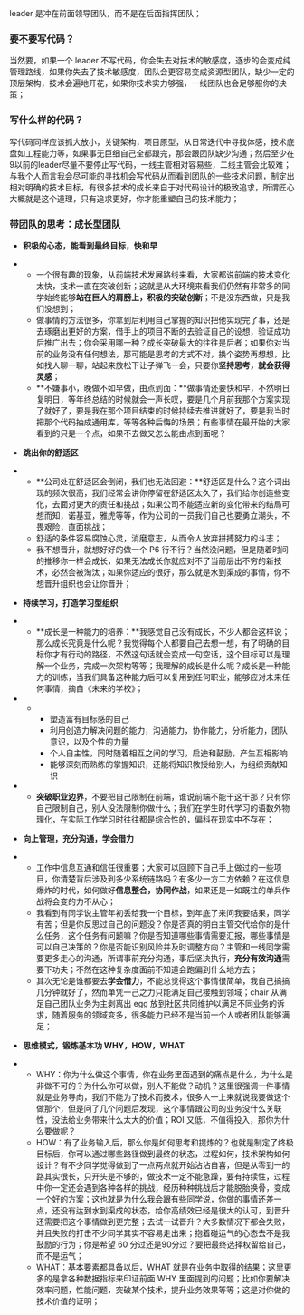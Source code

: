leader 是冲在前面领导团队，而不是在后面指挥团队；

### 要不要写代码？

当然要，如果一个 leader 不写代码，你会失去对技术的敏感度，逐步的会变成纯管理路线，如果你失去了技术敏感度，团队会更容易变成资源型团队，缺少一定的顶层架构，技术会遍地开花，如果你技术实力够强，一线团队也会足够服你的决策；

### 写什么样的代码？

写代码同样应该抓大放小，关键架构，项目原型，从日常迭代中寻找体感，技术底盘如工程能力等，如果事无巨细自己全都跟完，那会跟团队缺少沟通；然后至少在9以前的leader尽量不要停止写代码，一线主管相对容易些，二线主管会比较难；与我个人而言我会尽可能的寻找机会写代码从而看到团队的一些技术问题，制定出相对明确的技术目标，有很多技术的成长来自于对代码设计的极致追求，所谓匠心大概就是这个道理，只有追求更好，你才能重塑自己的技术能力；

### 带团队的思考：成长型团队

- **积极的心态，能看到最终目标，快和早**

- - 一个很有趣的现象，从前端技术发展路线来看，大家都说前端的技术变化太快，技术一直在突破创新；这就是从大环境来看我们仍然有非常多的同学始终能够**站在巨人的肩膀上，积极的突破创新**；不是没东西做，只是我们没想到；
  - 做事情的方法很多，你拿到后利用自己掌握的知识把他实现完了事，还是去琢磨出更好的方案，借手上的项目不断的去验证自己的设想，验证成功后推广出去；你会采用哪一种？成长突破最大的往往是后者；如果你对当前的业务没有任何想法，那可能是思考的方式不对，换个姿势再想想，比如找人聊一聊，站起来放松下让子弹飞一会，只要你**坚持思考，就会获得灵感**；
  - **不嫌事小，晚做不如早做，由点到面：**做事情还要快和早，不然明日复明日，等年终总结的时候就会一声长叹，要是几个月前我那个方案实现了就好了，要是我在那个项目结束的时候持续去推进就好了，要是我当时把那个代码抽成通用库，等等各种后悔的场景；有些事情在最开始的大家看到的只是一个点，如果不去做又怎么能由点到面呢？

- **跳出你的舒适区**

- - **公司处在舒适区会倒闭，我们也无法回避：**舒适区是什么？这个词出现的频次很高，我们经常会讲你停留在舒适区太久了，我们给你创造些变化，去面对更大的责任和挑战；如果公司不能适应新的变化带来的结局可想而知，诺基亚，雅虎等等，作为公司的一员我们自己也要勇立潮头，不畏艰险，直面挑战；
  - 舒适的条件容易腐蚀心灵，消磨意志，从而令人放弃拼搏努力的斗志；
  - 我不想晋升，就想好好的做一个 P6 行不行？当然没问题，但是随着时间的推移你一样会成长，如果无法成长你就应对不了当前层出不穷的新技术，必然会被淘汰；如果你适应的很好，那么就是水到渠成的事情，你不想晋升组织也会让你晋升；

- **持续学习，打造学习型组织**

- - **成长是一种能力的培养：**我感觉自己没有成长，不少人都会这样说；那么成长究竟是什么呢？我觉得每个人都要自己去想一想，有了明确的目标你才有行动的路径，不然这句话就会变成一句空话，这个目标可以是理解一个业务，完成一次架构等等；我理解的成长是什么呢？成长是一种能力的训练，当我们具备这种能力后可以复用到任何职业，能够应对未来任何事情，摘自《未来的学校》；

- - - 塑造富有目标感的自己
    - 利用创造力解决问题的能力，沟通能力，协作能力，分析能力，团队意识，以及个性的力量
    - 个人自主性，同时随着相互之间的学习，启迪和鼓励，产生互相影响
    - 能够深刻而熟练的掌握知识，还能将知识教授给别人，为组织贡献知识

- - **突破职业边界**，不要把自己限制在前端，谁说前端不能干这干那？只有你自己限制自己，别人没法限制你做什么；我们在学生时代学习的语数外物理化，在实际工作学习时往往都是综合性的，偏科在现实中不存在；

- **向上管理，充分沟通，学会借力**

- - 工作中信息互通和信任很重要；大家可以回顾下自己手上做过的一些项目，你清楚背后涉及到多少系统链路吗？有多少一方二方依赖？在这信息爆炸的时代，如何做好**信息整合，协同作战**，如果还是一如既往的单兵作战将会变的力不从心；
  - 我看到有同学说主管年初丢给我一个目标，到年底了来问我要结果，同学有苦；但是你反思过自己的问题没？你是否真的明白主管交代给你的是什么任务，这个任务有问题嘛？你是否知道哪些事情需要汇报，哪些事情是可以自己决策的？你是否能识别风险并及时调整方向？主管和一线同学需要更多走心的沟通，所谓事前充分沟通，事后坚决执行，**充分有效沟通**需要下功夫；不然在这种复杂度面前不知道会跑偏到什么地方去；
  - 其次无论是谁都要去**学会借力**，不能总觉得这个事情很简单，我自己搞搞几分钟就好了，然而单凭一己之力只能满足自己接触到领域；chair 从满足自己团队业务为主剥离出 egg 放到社区共同维护以满足不同业务的诉求，随着服务的领域变多，很多能力已经不是当前一个人或者团队能够满足；

- **思维模式，锻炼基本功 WHY，HOW，WHAT**

- - WHY：你为什么做这个事情，你在业务里面遇到的痛点是什么，为什么是非做不可的？为什么你可以做，别人不能做？动机？这里很强调一件事情就是业务导向，我们不能为了技术而技术，很多人一上来就说我要做这个做那个，但是问了几个问题后发现，这个事情跟公司的业务没什么关联性，没法给业务带来什么太大的价值；ROI 又低，不值得投入，那你为什么要做呢？
  - HOW：有了业务输入后，那么你是如何思考和提炼的？也就是制定了终极目标后，你可以通过哪些路径做到最终的状态，过程如何，技术架构如何设计？有不少同学觉得做到了一点两点就开始沾沾自喜，但是从零到一的路其实很长，只开头是不够的，做技术一定不能急躁，要有持续性，过程中你一定还会遇到各种各样的挑战，经历种种挑战后才能脱胎换骨，变成一个好的方案；这也就是为什么我会跟有些同学说，你做的事情还差一点，还没有达到水到渠成的状态，给你高绩效已经是很大的认可，到晋升还需要把这个事情做到更完整；去试一试晋升？大多数情况下都会失败，并且失败的打击不少同学其实不容易走出来；抱着碰运气的心态去不是我鼓励的行为；你是希望 60 分过还是90分过？要把最终选择权留给自己，而不是运气；
  - WHAT：基本要素都具备以后，WHAT 就是在业务中取得的结果；这里更多的是拿各种数据指标来印证前面 WHY 里面提到的问题；比如你要解决效率问题，性能问题，突破某个技术，提升业务效果等等；这是对你做的技术价值的证明；